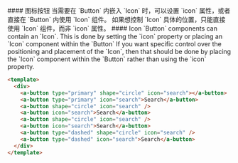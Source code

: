 <cn>
#### 图标按钮
当需要在 `Button` 内嵌入 `Icon` 时，可以设置 `icon` 属性，或者直接在 `Button` 内使用 `Icon` 组件。
如果想控制 `Icon` 具体的位置，只能直接使用 `Icon` 组件，而非 `icon` 属性。
</cn>

<us>
#### Icon
`Button` components can contain an `Icon`. This is done by setting the `icon` property or placing an `Icon` component within the `Button`
If you want specific control over the positioning and placement of the `Icon`, then that should be done by placing the `Icon` component within the `Button` rather than using the `icon` property.
</us>

```html
<template>
  <div>
    <a-button type="primary" shape="circle" icon="search"></a-button>
    <a-button type="primary" icon="search">Search</a-button>
    <a-button shape="circle" icon="search" />
    <a-button icon="search">Search</a-button>
    <a-button shape="circle" icon="search" />
    <a-button icon="search">Search</a-button>
    <a-button type="dashed" shape="circle" icon="search" />
    <a-button type="dashed" icon="search">Search</a-button>
  </div>
</template>
```
